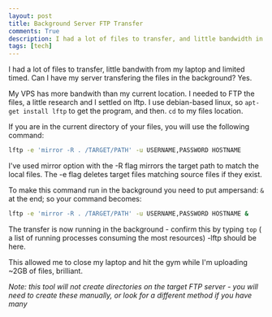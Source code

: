 ```yaml
---
layout: post
title: Background Server FTP Transfer
comments: True
description: I had a lot of files to transfer, and little bandwidth in my current location
tags: [tech]
---
```


I had a lot of files to transfer, little bandwith from my laptop and limited timed. Can I have my server transfering the files in the background? Yes.


My VPS has more bandwith than my current location. I needed to FTP the files, a little research and I settled on lftp. I use debian-based linux, so `apt-get install lftp` to get the program, and then.
```cd``` to my files location.

If you are in the current directory of your files, you will use the following command:


``` bash
lftp -e 'mirror -R . /TARGET/PATH' -u USERNAME,PASSWORD HOSTNAME
```

I've used mirror option with the -R flag mirrors the target path to match the local files. The -e flag deletes target files matching source files if they exist.

To make this command run in the background you need to put ampersand: ```&``` at the end; so your command becomes:
``` bash
lftp -e 'mirror -R . /TARGET/PATH' -u USERNAME,PASSWORD HOSTNAME &
```

The transfer is now running in the background - confirm this by typing ```top``` ( a list of running processes consuming the most resources) -lftp should be here.

This allowed me to close my laptop and hit the gym while I'm uploading ~2GB of files, brilliant.


*Note: this tool will not create directories on the target FTP server - you will need to create these manually, or look for a different method if you have many*
